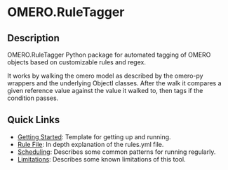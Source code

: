 # OMERO.RuleTagger

## Description
OMERO.RuleTagger Python package for automated tagging of OMERO objects based on customizable rules and regex.

It works by walking the omero model as described by the omero-py wrappers and the underlying ObjectI classes. After the walk it compares a given reference value against the value it walked to, then tags if the condition passes.


## Quick Links

* [Getting Started](getting_started.md): Template for getting up and running.
* [Rule File](rules.md): In depth explanation of the rules.yml file.
* [Scheduling](scheduling.md): Describes some common patterns for running regularly.
* [Limitations](limitations.md): Describes some known limitations of this tool.